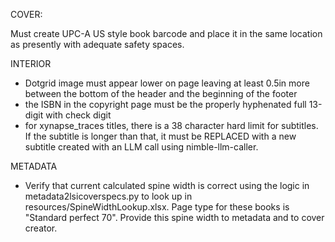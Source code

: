 COVER:

Must create UPC-A US style book barcode and place it in the same location as presently with adequate safety spaces.

INTERIOR

- Dotgrid image must appear lower on page leaving at least 0.5in more between the bottom of the header and the beginning of the footer
- the ISBN in the copyright page must be the properly hyphenated full 13-digit with check digit
- for xynapse_traces titles, there is a 38 character hard limit for subtitles.  If the subtitle is longer than that, it must be REPLACED with a new subtitle created with an LLM call using nimble-llm-caller.

METADATA
- Verify that current calculated spine width is correct using the logic in metadata2lsicoverspecs.py to look up in resources/SpineWidthLookup.xlsx.  Page type for these books is "Standard perfect 70".  Provide this spine width to metadata and to cover creator.